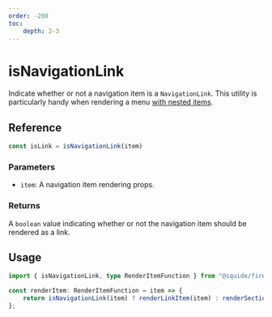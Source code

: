 ```yaml
---
order: -200
toc:
    depth: 2-3
---
```


# isNavigationLink

Indicate whether or not a navigation item is a `NavigationLink`. This utility is particularly handy when rendering a menu [with nested items](../runtime/runtime-class.md#register-nested-navigation-items).

## Reference

```ts
const isLink = isNavigationLink(item)
```

### Parameters

- `item`: A navigation item rendering props.

### Returns

A `boolean` value indicating whether or not the navigation item should be rendered as a link.

## Usage

```ts
import { isNavigationLink, type RenderItemFunction } from "@squide/firefly";

const renderItem: RenderItemFunction = item => {
    return isNavigationLink(item) ? renderLinkItem(item) : renderSectionItem(item);
};
```
